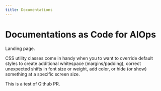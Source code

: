 ```yaml
---
title: Documentations
---
```

# Documentations as Code for AIOps

Landing page.

CSS utility classes come in handy when you to want to override default styles to create additional whitespace (margins/padding), correct unexpected shifts in font size or weight, add color, or hide (or show) something at a specific screen size.

This is a test of Github PR.